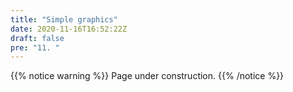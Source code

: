 ```yaml
---
title: "Simple graphics"
date: 2020-11-16T16:52:22Z
draft: false
pre: "11. "
---
```



{{% notice warning %}}
Page under construction.
{{% /notice %}}


